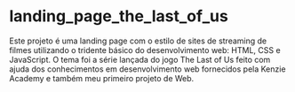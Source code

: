 # landing_page_the_last_of_us
Este projeto é uma landing page com o estilo de sites de streaming de filmes utilizando o tridente básico do desenvolvimento web: HTML, CSS e JavaScript. O tema foi a série lançada do jogo The Last of Us feito com ajuda dos conhecimentos em desenvolvimento web fornecidos pela Kenzie Academy e também meu primeiro projeto de Web.
